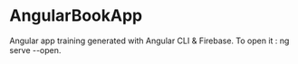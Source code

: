 # AngularBookApp
Angular app training generated with Angular CLI & Firebase. To open it : ng serve --open.
